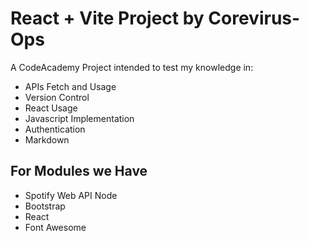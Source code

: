 # React + Vite Project by Corevirus-Ops

A CodeAcademy Project intended to test my knowledge in:
* APIs Fetch and Usage
* Version Control
* React Usage
* Javascript Implementation
* Authentication
* Markdown

## For Modules we Have
* Spotify Web API Node
* Bootstrap
* React
* Font Awesome

